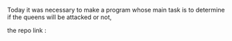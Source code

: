 Today it was necessary to make a program whose main task is to determine if the queens will be attacked or not, 

the repo link : 

